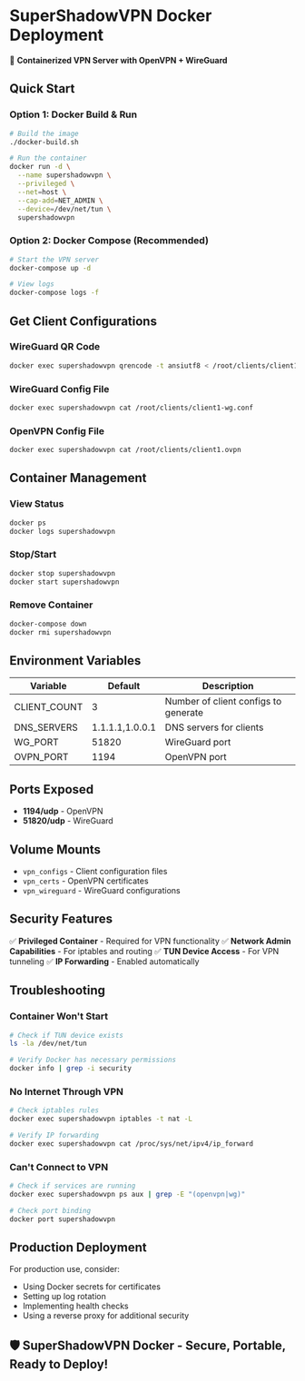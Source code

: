 # SuperShadowVPN Docker Deployment

🐳 **Containerized VPN Server with OpenVPN + WireGuard**

## Quick Start

### Option 1: Docker Build & Run
```bash
# Build the image
./docker-build.sh

# Run the container
docker run -d \
  --name supershadowvpn \
  --privileged \
  --net=host \
  --cap-add=NET_ADMIN \
  --device=/dev/net/tun \
  supershadowvpn
```

### Option 2: Docker Compose (Recommended)
```bash
# Start the VPN server
docker-compose up -d

# View logs
docker-compose logs -f
```

## Get Client Configurations

### WireGuard QR Code
```bash
docker exec supershadowvpn qrencode -t ansiutf8 < /root/clients/client1-wg.conf
```

### WireGuard Config File
```bash
docker exec supershadowvpn cat /root/clients/client1-wg.conf
```

### OpenVPN Config File
```bash
docker exec supershadowvpn cat /root/clients/client1.ovpn
```

## Container Management

### View Status
```bash
docker ps
docker logs supershadowvpn
```

### Stop/Start
```bash
docker stop supershadowvpn
docker start supershadowvpn
```

### Remove Container
```bash
docker-compose down
docker rmi supershadowvpn
```

## Environment Variables

| Variable | Default | Description |
|----------|---------|-------------|
| CLIENT_COUNT | 3 | Number of client configs to generate |
| DNS_SERVERS | 1.1.1.1,1.0.0.1 | DNS servers for clients |
| WG_PORT | 51820 | WireGuard port |
| OVPN_PORT | 1194 | OpenVPN port |

## Ports Exposed

- **1194/udp** - OpenVPN
- **51820/udp** - WireGuard

## Volume Mounts

- `vpn_configs` - Client configuration files
- `vpn_certs` - OpenVPN certificates
- `vpn_wireguard` - WireGuard configurations

## Security Features

✅ **Privileged Container** - Required for VPN functionality
✅ **Network Admin Capabilities** - For iptables and routing
✅ **TUN Device Access** - For VPN tunneling
✅ **IP Forwarding** - Enabled automatically

## Troubleshooting

### Container Won't Start
```bash
# Check if TUN device exists
ls -la /dev/net/tun

# Verify Docker has necessary permissions
docker info | grep -i security
```

### No Internet Through VPN
```bash
# Check iptables rules
docker exec supershadowvpn iptables -t nat -L

# Verify IP forwarding
docker exec supershadowvpn cat /proc/sys/net/ipv4/ip_forward
```

### Can't Connect to VPN
```bash
# Check if services are running
docker exec supershadowvpn ps aux | grep -E "(openvpn|wg)"

# Check port binding
docker port supershadowvpn
```

## Production Deployment

For production use, consider:
- Using Docker secrets for certificates
- Setting up log rotation
- Implementing health checks
- Using a reverse proxy for additional security

## 🛡️ SuperShadowVPN Docker - Secure, Portable, Ready to Deploy!